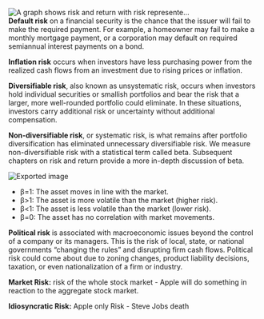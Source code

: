 ![A graph shows risk and return with risk represente...](Exported%20image%2020250519111048-0.png)      
**Default risk** on a financial security is the chance that the issuer will fail to make the required payment. For example, a homeowner may fail to make a monthly mortgage payment, or a corporation may default on required semiannual interest payments on a bond.
 
**Inflation risk** occurs when investors have less purchasing power from the realized cash flows from an investment due to rising prices or inflation.
 
**Diversifiable risk**, also known as unsystematic risk, occurs when investors hold individual securities or smallish portfolios and bear the risk that a larger, more well-rounded portfolio could eliminate. In these situations, investors carry additional risk or uncertainty without additional compensation.
 
**Non-diversifiable risk**, or systematic risk, is what remains after portfolio diversification has eliminated unnecessary diversifiable risk. We measure non-diversifiable risk with a statistical term called beta. Subsequent chapters on risk and return provide a more in-depth discussion of beta.

![Exported image](Exported%20image%2020250519111049-1.png)

- β=1: The asset moves in line with the market.
- β\>1: The asset is more volatile than the market (higher risk).
- β\<1: The asset is less volatile than the market (lower risk).
- β=0: The asset has no correlation with market movements.
 
**Political risk** is associated with macroeconomic issues beyond the control of a company or its managers. This is the risk of local, state, or national governments “changing the rules” and disrupting firm cash flows. Political risk could come about due to zoning changes, product liability decisions, taxation, or even nationalization of a firm or industry.

**Market Risk:** risk of the whole stock market - Apple will do something in reaction to the aggregate stock market.
 
**Idiosyncratic Risk:** Apple only Risk - Steve Jobs death